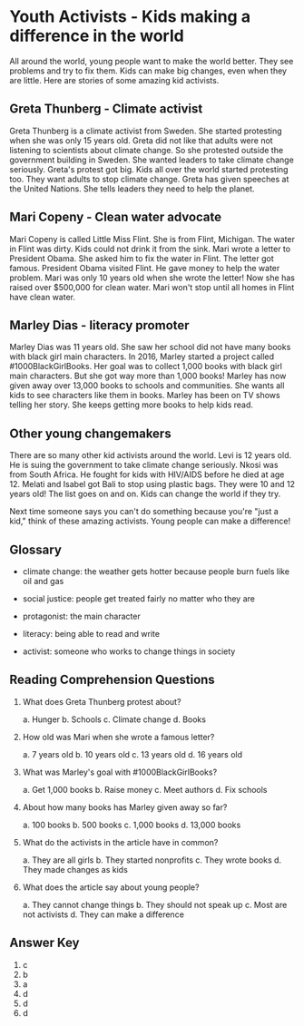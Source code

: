 # Youth Activists - Kids making a difference in the world

All around the world, young people want to make the world better. They see problems and try to fix them. Kids can make big changes, even when they are little. Here are stories of some amazing kid activists.

## Greta Thunberg - Climate activist

Greta Thunberg is a climate activist from Sweden. She started protesting when she was only 15 years old. Greta did not like that adults were not listening to scientists about climate change. So she protested outside the government building in Sweden. She wanted leaders to take climate change seriously. Greta's protest got big. Kids all over the world started protesting too. They want adults to stop climate change. Greta has given speeches at the United Nations. She tells leaders they need to help the planet.

## Mari Copeny - Clean water advocate

Mari Copeny is called Little Miss Flint. She is from Flint, Michigan. The water in Flint was dirty. Kids could not drink it from the sink. Mari wrote a letter to President Obama. She asked him to fix the water in Flint. The letter got famous. President Obama visited Flint. He gave money to help the water problem. Mari was only 10 years old when she wrote the letter! Now she has raised over $500,000 for clean water. Mari won't stop until all homes in Flint have clean water.

## Marley Dias - literacy promoter

Marley Dias was 11 years old. She saw her school did not have many books with black girl main characters. In 2016, Marley started a project called #1000BlackGirlBooks. Her goal was to collect 1,000 books with black girl main characters. But she got way more than 1,000 books! Marley has now given away over 13,000 books to schools and communities. She wants all kids to see characters like them in books. Marley has been on TV shows telling her story. She keeps getting more books to help kids read.

## Other young changemakers

There are so many other kid activists around the world. Levi is 12 years old. He is suing the government to take climate change seriously. Nkosi was from South Africa. He fought for kids with HIV/AIDS before he died at age 12. Melati and Isabel got Bali to stop using plastic bags. They were 10 and 12 years old! The list goes on and on. Kids can change the world if they try.

Next time someone says you can't do something because you're "just a kid," think of these amazing activists. Young people can make a difference!

## Glossary

- climate change: the weather gets hotter because people burn fuels like oil and gas

- social justice: people get treated fairly no matter who they are

- protagonist: the main character

- literacy: being able to read and write

- activist: someone who works to change things in society

## Reading Comprehension Questions

1. What does Greta Thunberg protest about?

   a. Hunger
   b. Schools
   c. Climate change
   d. Books

2. How old was Mari when she wrote a famous letter?

   a. 7 years old
   b. 10 years old
   c. 13 years old
   d. 16 years old

3. What was Marley's goal with #1000BlackGirlBooks?

   a. Get 1,000 books
   b. Raise money
   c. Meet authors
   d. Fix schools

4. About how many books has Marley given away so far?

   a. 100 books
   b. 500 books
   c. 1,000 books
   d. 13,000 books

5. What do the activists in the article have in common?

   a. They are all girls
   b. They started nonprofits
   c. They wrote books
   d. They made changes as kids

6. What does the article say about young people?

   a. They cannot change things
   b. They should not speak up
   c. Most are not activists
   d. They can make a difference

## Answer Key

1. c
2. b
3. a
4. d
5. d
6. d

